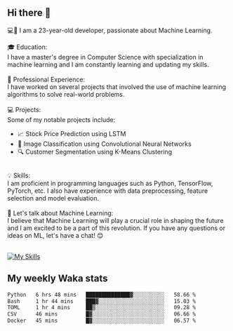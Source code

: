 ## Hi there 👋

💻🤖 I am a 23-year-old developer, passionate about Machine Learning.</br>

🎓 Education:</br>
I have a master's degree in Computer Science with specialization in machine learning and I am constantly learning and updating my skills.
</br></br>
💼 Professional Experience:</br>
I have worked on several projects that involved the use of machine learning algorithms to solve real-world problems.
</br></br>
💻 Projects:</br>
Some of my notable projects include:
</br>
- 📈 Stock Price Prediction using LSTM</br>
- 🤖 Image Classification using Convolutional Neural Networks</br>
- 🔍 Customer Segmentation using K-Means Clustering</br>
</br>
💡 Skills:</br>
I am proficient in programming languages such as Python, TensorFlow, PyTorch, etc. I also have experience with data preprocessing, feature selection and model evaluation.
</br></br>
💬 Let's talk about Machine Learning:</br>
I believe that Machine Learning will play a crucial role in shaping the future and I am excited to be a part of this revolution. If you have any questions or ideas on ML, let's have a chat! 😊
</br></br>

[![My Skills](https://skillicons.dev/icons?i=html,css,docker,express,figma,firebase,graphql,nodejs,react,ts,vue,py,pytorch)](https://skillicons.dev)

## My weekly Waka stats

<!--START_SECTION:waka-->

```txt
Python   6 hrs 48 mins   ██████████████▓░░░░░░░░░░   58.66 %
Bash     1 hr 44 mins    ███▓░░░░░░░░░░░░░░░░░░░░░   15.03 %
TOML     1 hr 4 mins     ██▒░░░░░░░░░░░░░░░░░░░░░░   09.28 %
CSV      46 mins         █▓░░░░░░░░░░░░░░░░░░░░░░░   06.66 %
Docker   45 mins         █▓░░░░░░░░░░░░░░░░░░░░░░░   06.57 %
```

<!--END_SECTION:waka-->

